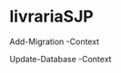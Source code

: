 # livrariaSJP

Add-Migration <nome> -Context <BancoContext>

Update-Database -Context <BancoContext>
